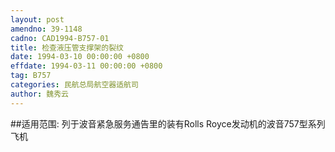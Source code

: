 ```yaml
---
layout: post
amendno: 39-1148
cadno: CAD1994-B757-01
title: 检查液压管支撑架的裂纹
date: 1994-03-10 00:00:00 +0800
effdate: 1994-03-11 00:00:00 +0800
tag: B757
categories: 民航总局航空器适航司
author: 魏秀云
---
```


##适用范围:
列于波音紧急服务通告里的装有Rolls Royce发动机的波音757型系列飞机

